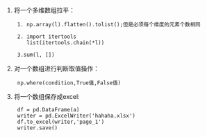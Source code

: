 1. 将一个多维数组拉平： 


        1. np.array(l).flatten().tolist();但是必须每个维度的元素个数相同   
        
        2. import itertools
           list(itertools.chain(*l))  

        3.sum(l, [])

2. 对一个数组进行判断取值操作：

        np.where(condition,True值,False值)

3. 将一个数组保存成excel:

        df = pd.DataFrame(a)
        writer = pd.ExcelWriter('hahaha.xlsx')
        df.to_excel(writer,'page_1')
        writer.save()
